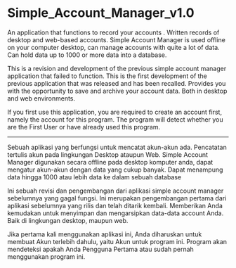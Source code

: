# Simple_Account_Manager_v1.0
An application that functions to record your accounts . Written records of desktop and web-based accounts. Simple Account Manager is used offline on your computer desktop, can manage accounts with quite a lot of data. Can hold data up to 1000 or more data into a database.

This is a revision and development of the previous simple account manager application that failed to function. This is the first development of the previous application that was released and has been recalled. Provides you with the opportunity to save and archive your account data. Both in desktop and web environments.

If you first use this application, you are required to create an account first, namely the account for this program. The program will detect whether you are the First User or have already used this program.

_____________________________________________________________

Sebuah aplikasi yang berfungsi untuk mencatat akun-akun ada. Pencatatan tertulis akun pada lingkungan Desktop ataupun Web. Simple Account Manager digunakan secara offline pada desktop komputer anda, dapat mengatur akun-akun dengan data yang cukup banyak. Dapat menampung data hingga 1000 atau lebih data ke dalam sebuah database

Ini sebuah revisi dan pengembangan dari aplikasi simple account manager sebelumnya yang gagal fungsi. Ini merupakan pengembangan pertama dari aplikasi sebelumnya yang rilis dan telah ditarik kembali. Memberikan Anda kemudakan untuk menyimpan dan mengarsipkan data-data account Anda. Baik di lingkungan desktop, maupun web. 

Jika pertama kali menggunakan aplikasi ini, Anda diharuskan untuk membuat Akun terlebih dahulu, yaitu Akun untuk program ini. Program akan mendeteksi apakah Anda Pengguna Pertama atau sudah pernah menggunakan program ini.
